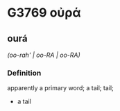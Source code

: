 # G3769 οὐρά

## ourá

_(oo-rah' | oo-RA | oo-RA)_

### Definition

apparently a primary word; a tail; tail; 

- a tail
